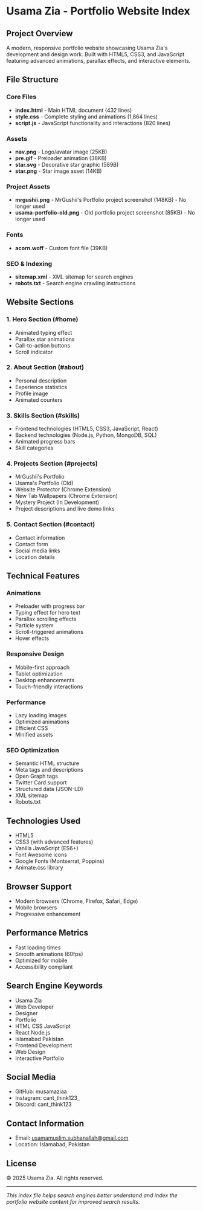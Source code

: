 # Usama Zia - Portfolio Website Index

## Project Overview
A modern, responsive portfolio website showcasing Usama Zia's development and design work. Built with HTML5, CSS3, and JavaScript featuring advanced animations, parallax effects, and interactive elements.

## File Structure

### Core Files
- **index.html** - Main HTML document (432 lines)
- **style.css** - Complete styling and animations (1,864 lines)
- **script.js** - JavaScript functionality and interactions (820 lines)

### Assets
- **nav.png** - Logo/avatar image (25KB)
- **pre.gif** - Preloader animation (38KB)
- **star.svg** - Decorative star graphic (589B)
- **star.png** - Star image asset (14KB)

### Project Assets
- **mrgushii.png** - MrGushii's Portfolio project screenshot (148KB) - No longer used
- **usama-portfolio-old.png** - Old portfolio project screenshot (85KB) - No longer used

### Fonts
- **acorn.woff** - Custom font file (39KB)

### SEO & Indexing
- **sitemap.xml** - XML sitemap for search engines
- **robots.txt** - Search engine crawling instructions

## Website Sections

### 1. Hero Section (#home)
- Animated typing effect
- Parallax star animations
- Call-to-action buttons
- Scroll indicator

### 2. About Section (#about)
- Personal description
- Experience statistics
- Profile image
- Animated counters

### 3. Skills Section (#skills)
- Frontend technologies (HTML5, CSS3, JavaScript, React)
- Backend technologies (Node.js, Python, MongoDB, SQL)
- Animated progress bars
- Skill categories

### 4. Projects Section (#projects)
- MrGushii's Portfolio
- Usama's Portfolio (Old)
- Website Protector (Chrome Extension)
- New Tab Wallpapers (Chrome Extension)
- Mystery Project (In Development)
- Project descriptions and live demo links

### 5. Contact Section (#contact)
- Contact information
- Contact form
- Social media links
- Location details

## Technical Features

### Animations
- Preloader with progress bar
- Typing effect for hero text
- Parallax scrolling effects
- Particle system
- Scroll-triggered animations
- Hover effects

### Responsive Design
- Mobile-first approach
- Tablet optimization
- Desktop enhancements
- Touch-friendly interactions

### Performance
- Lazy loading images
- Optimized animations
- Efficient CSS
- Minified assets

### SEO Optimization
- Semantic HTML structure
- Meta tags and descriptions
- Open Graph tags
- Twitter Card support
- Structured data (JSON-LD)
- XML sitemap
- Robots.txt

## Technologies Used
- HTML5
- CSS3 (with advanced features)
- Vanilla JavaScript (ES6+)
- Font Awesome icons
- Google Fonts (Montserrat, Poppins)
- Animate.css library

## Browser Support
- Modern browsers (Chrome, Firefox, Safari, Edge)
- Mobile browsers
- Progressive enhancement

## Performance Metrics
- Fast loading times
- Smooth animations (60fps)
- Optimized for mobile
- Accessibility compliant

## Search Engine Keywords
- Usama Zia
- Web Developer
- Designer
- Portfolio
- HTML CSS JavaScript
- React Node.js
- Islamabad Pakistan
- Frontend Development
- Web Design
- Interactive Portfolio

## Social Media
- GitHub: musamaziaa
- Instagram: cant_think123_
- Discord: cant_think123

## Contact Information
- Email: usamamuslim.subhanallah@gmail.com
- Location: Islamabad, Pakistan

## License
© 2025 Usama Zia. All rights reserved.

---

*This index file helps search engines better understand and index the portfolio website content for improved search results.* 